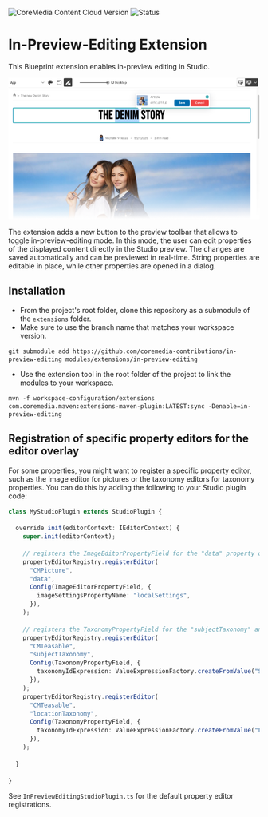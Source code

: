 ![CoreMedia Content Cloud Version](https://img.shields.io/static/v1?message=2412&label=CoreMedia%20Content%20Cloud&style=for-the-badge&labelColor=666666&color=672779 "This badge shows the CoreMedia version(s) this project is compatible with.
Please read the versioning section of the project to see what other CoreMedia versions are supported and how to find them.")
![Status](https://img.shields.io/static/v1?message=active&label=Status&style=for-the-badge&labelColor=666666&color=2FAC66
"The status badge describes if the project is maintained. Possible values are active and inactive.
If a project is inactive it means that the development has been discontinued and won't support future CoreMedia versions."
)

# In-Preview-Editing Extension

This Blueprint extension enables in-preview editing in Studio.

![In-Preview-Editing in Studio](/docs/images/in-preview-editing-studio.png "In-Preview-Editing in Studio")

The extension adds a new button to the preview toolbar that allows to toggle in-preview-editing mode. In this mode, the user can edit properties of the displayed content directly in the Studio preview. The changes are saved automatically and can be previewed in real-time. String properties are editable in place, while other properties are opened in a dialog.

## Installation

- From the project's root folder, clone this repository as a submodule of the `extensions` folder.
- Make sure to use the branch name that matches your workspace version. 
```
git submodule add https://github.com/coremedia-contributions/in-preview-editing modules/extensions/in-preview-editing
```

- Use the extension tool in the root folder of the project to link the modules to your workspace.
 ```
mvn -f workspace-configuration/extensions com.coremedia.maven:extensions-maven-plugin:LATEST:sync -Denable=in-preview-editing
```

## Registration of specific property editors for the editor overlay

For some properties, you might want to register a specific property editor, such as the image editor for pictures or the taxonomy editors for taxonomy properties. You can do this by adding the following to your Studio plugin code:

```typescript
class MyStudioPlugin extends StudioPlugin {
  
  override init(editorContext: IEditorContext) {
    super.init(editorContext);

    // registers the ImageEditorPropertyField for the "data" property of CMPicture.
    propertyEditorRegistry.registerEditor(
      "CMPicture",
      "data",
      Config(ImageEditorPropertyField, {
        imageSettingsPropertyName: "localSettings",
      }),
    );

    // registers the TaxonomyPropertyField for the "subjectTaxonomy" and "locationTaxonomy" properties of CMTeasable
    propertyEditorRegistry.registerEditor(
      "CMTeasable",
      "subjectTaxonomy",
      Config(TaxonomyPropertyField, {
        taxonomyIdExpression: ValueExpressionFactory.createFromValue("Subject"),
      }),
    );
    propertyEditorRegistry.registerEditor(
      "CMTeasable",
      "locationTaxonomy",
      Config(TaxonomyPropertyField, {
        taxonomyIdExpression: ValueExpressionFactory.createFromValue("Location"),
      }),
    );
    
  }
  
}
```

See `InPreviewEditingStudioPlugin.ts` for the default property editor registrations.
